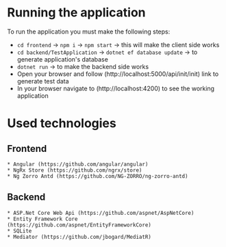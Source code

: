 # Running the application

To run the application you must make the following steps:

* `cd frontend` -> `npm i` -> `npm start` -> this will make the client side works
* `cd backend/TestApplication` -> `dotnet ef database update` -> to generate application's database
* `dotnet run` -> to make the backend side works
* Open your browser and follow (http://localhost:5000/api/init/init) link to generate test data
* In your browser navigate to (http://localhost:4200) to see the working application

# Used technologies

## Frontend
    
    * Angular (https://github.com/angular/angular)
    * NgRx Store (https://github.com/ngrx/store)
    * Ng Zorro Antd (https://github.com/NG-ZORRO/ng-zorro-antd)

## Backend

    * ASP.Net Core Web Api (https://github.com/aspnet/AspNetCore)
    * Entity Framework Core (https://github.com/aspnet/EntityFrameworkCore)
    * SQLite
    * Mediator (https://github.com/jbogard/MediatR)